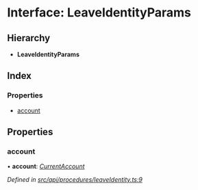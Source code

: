 # Interface: LeaveIdentityParams

## Hierarchy

* **LeaveIdentityParams**

## Index

### Properties

* [account](leaveidentityparams.md#account)

## Properties

###  account

• **account**: *[CurrentAccount](../classes/currentaccount.md)*

*Defined in [src/api/procedures/leaveIdentity.ts:9](https://github.com/PolymathNetwork/polymesh-sdk/blob/bf2b7a12/src/api/procedures/leaveIdentity.ts#L9)*
